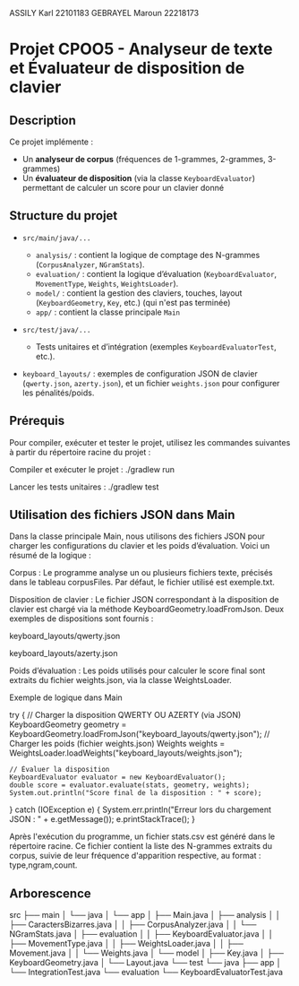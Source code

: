 ASSILY Karl 22101183
GEBRAYEL Maroun 22218173

# Projet CPOO5 - Analyseur de texte et Évaluateur de disposition de clavier

## Description

Ce projet implémente :
- Un **analyseur de corpus** (fréquences de 1-grammes, 2-grammes, 3-grammes)
- Un **évaluateur de disposition** (via la classe `KeyboardEvaluator`) permettant de calculer un score pour un clavier donné

## Structure du projet

- `src/main/java/...`
  - `analysis/` : contient la logique de comptage des N-grammes (`CorpusAnalyzer`, `NGramStats`).
  - `evaluation/` : contient la logique d’évaluation (`KeyboardEvaluator`, `MovementType`, `Weights`, `WeightsLoader`).
  - `model/` : contient la gestion des claviers, touches, layout (`KeyboardGeometry`, `Key`, etc.) (qui n'est pas terminée)
  - `app/` : contient la classe principale `Main`

- `src/test/java/...`
  - Tests unitaires et d’intégration (exemples `KeyboardEvaluatorTest`, etc.).

- `keyboard_layouts/` : exemples de configuration JSON de clavier (`qwerty.json`, `azerty.json`), et un fichier `weights.json` pour configurer les pénalités/poids.

## Prérequis

Pour compiler, exécuter et tester le projet, utilisez les commandes suivantes à partir du répertoire racine du projet :

Compiler et exécuter le projet :
./gradlew run

Lancer les tests unitaires :
./gradlew test

## Utilisation des fichiers JSON dans Main

Dans la classe principale Main, nous utilisons des fichiers JSON pour charger les configurations du clavier et les poids d’évaluation. Voici un résumé de la logique :

Corpus : Le programme analyse un ou plusieurs fichiers texte, précisés dans le tableau corpusFiles. Par défaut, le fichier utilisé est exemple.txt.

Disposition de clavier : Le fichier JSON correspondant à la disposition de clavier est chargé via la méthode KeyboardGeometry.loadFromJson. Deux exemples de dispositions sont fournis :

keyboard_layouts/qwerty.json

keyboard_layouts/azerty.json

Poids d’évaluation : Les poids utilisés pour calculer le score final sont extraits du fichier weights.json, via la classe WeightsLoader.

Exemple de logique dans Main

try {
    // Charger la disposition QWERTY OU AZERTY (via JSON)
    KeyboardGeometry geometry = KeyboardGeometry.loadFromJson("keyboard_layouts/qwerty.json");
    // Charger les poids (fichier weights.json)
    Weights weights = WeightsLoader.loadWeights("keyboard_layouts/weights.json");

    // Évaluer la disposition
    KeyboardEvaluator evaluator = new KeyboardEvaluator();
    double score = evaluator.evaluate(stats, geometry, weights);
    System.out.println("Score final de la disposition : " + score);

} catch (IOException e) {
    System.err.println("Erreur lors du chargement JSON : " + e.getMessage());
    e.printStackTrace();
}

Après l'exécution du programme, un fichier stats.csv est généré dans le répertoire racine. Ce fichier contient la liste des N-grammes extraits du corpus, suivie de leur fréquence d'apparition respective, au format : type,ngram,count.


## Arborescence

src
├── main
│   └── java
│       └── app
│           ├── Main.java
│           ├── analysis
│           │   ├── CaractersBizarres.java
│           │   ├── CorpusAnalyzer.java
│           │   └── NGramStats.java
│           ├── evaluation
│           │   ├── KeyboardEvaluator.java
│           │   ├── MovementType.java
│           │   ├── WeightsLoader.java
│           │   ├── Movement.java
│           │   └── Weights.java
│           └── model
│               ├── Key.java
│               ├── KeyboardGeometry.java
│               └── Layout.java
└── test
    └── java
        ├── app
        │   └── IntegrationTest.java
        └── evaluation
            └── KeyboardEvaluatorTest.java
